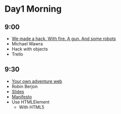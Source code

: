 # Day1 Morning

## 9:00

* [We made a hack. With fire. A gun. And some robots](https://www.youtube.com/watch?v=H6wXKVpWWHY)
* Michael Wawra
* Hack with objects
* Trello

## 9:30

* [Your own adventure web](https://www.youtube.com/watch?v=vatY9oDLk1A)
* Robin Berjon
* [Slides](http://berjon.com/presentations/20140130-own-adventure-web-takeoff/#/)
* [Manifesto](http://extensiblewebmanifesto.org)
* Use HTMLElement
	* With HTML5 <template>
	* Natutal elements (for example <big-red-button>)
	* Not working in production now
* [HitchJS](http://www.hitchjs.com)
	* CSS selector
	* Make the css react to the content

## 10:00

* [Use Promise, Future and some functional programing stuff without being a math nerd.](https://www.youtube.com/watch?v=2OjHNe9Akaw)
* Quentin Adam
* CEO of clever cloud
* Lot of shit in node.js callback
* Future and Promise is cool
* [Pacta](http://github.com/mudge/pacta)

## 11:00

* [The web is inefficient, but we can fix it!](http://www.youtube.com/watch?v=6lsepOuIvb0)
* Justin Secor
* Web is massive suck => Using too much electricity

## 11:30

* [Open Source Improv](http://www.youtube.com/watch?v=q2twTAYiHRA)
* Haleigh Sheehan
* Not a develloper
* Open source in general

## 12:00

* [Your customer WANTS to pay for your testing budget!](http://www.youtube.com/watch?v=fxe2pH0cTXc)
* Andre JAY Meissner
* [Slides](https://speakerdeck.com/klickass/your-customers-want-to-pay-your-testing-budget)
* [Open device lab](http://opendevicelab.com/)

## 12:30

* [How We Built Windows Azure](http://www.youtube.com/watch?v=JIi0PY1FGQc)
* Benjamin Guinebertiere
* Windows OS for Datacenter

# Day1 Afernoon

## 14:30

* Rational Security
* Olivier Lacan
* [Slides](https://speakerdeck.com/olivierlacan/rational-security)
* Share password in a team [Meldium](http://www.meldium.com)
* [TrueCrypt](http://www.truecrypt.org)
* EFF guide 

## 15:00

* OWASP Top 10
* Tobias Zander
* [Slides](http://fr.slideshare.net/TobiasZander/owasp-top-10-at-take-off-conference-2014)
* SQL Injection => Prepared Statement
* OWASP Cheat Sheet
* XSS - Escape engine
* Keep librairies up-to-date

## 15:30

* All your base are belong to us, what the bad guys see
* Danny Dinneen
* Getting informations
* Cool examples :)

## 16:30

* [Next Level: DevOps](http://www.youtube.com/watch?v=AvUzov1_VCI)
* Ole Michaelis
* [Slides](https://speakerdeck.com/nesquick/next-level-devops-2)
* "First Rules - Keep Calm, it could be worst"

## 17:00

* [Datacenter As A Computer: Beyond Clouds](http://www.youtube.com/watch?v=TJOotcJMg6Y)
* Maxime Brugidou
* Criteo

## 17:30

* [print("3D");](http://www.youtube.com/watch?v=OCJXBdfuqdQ)
* Orlando Kalossakas
* Mailjet
* 3D printing

## 18:00

* [Payment revisited: Marketplaces, micro-merchants and mobile acceptance.](http://www.youtube.com/watch?v=5o4LSjDI-rQ)
* Gregory Estrade
* Online payment with physical device

# Day2 Morning

## 9:00

* So Easy a Child Could Do It: Designing Apps for Little Fingers
* Kathryn Rotondo

## 9:30

* Singing Gophers
* Francesc Compoy Flores

## 10:00

* The Bizarre App Experiments
* Luca Sale
* Blackberry team
* QT
* Heart monitor who control the speed of the music
* NFC for track performance
* [Code Source](https://github.com/doturner/BizarreExperiments)

## 11:00

* Developping Developers
* Paul Verbeek
* @Hierow
* Find devellopers 
* Self-learning
* [What Makes a Good Coach?](http://sportsmedicine.about.com/od/tipsandtricks/a/qualitycoach.htm)
* HTML5

## 11:30

* Is IT really global
* Jean-Pierre Coene
* Culture is a trap

## 12:00

* Coding & Writing
* Elie Chevignard
* Blogging

## 12:30

* Consulting zen
* Neal Kemp
* Freelancer Rails/HTML/CSS
* Finding clients
* Dealing with clients
* Managing time
* [Trello](https://trello.com)
* [Streak](http://www.streak.com)
* [Harvest](http://www.getharvest.com)

# Day2 Afernoon

## 14:30

* I have a NoSQL toaster, why would I want a NoSQL database?
* Matthew Revell

## 15:00

* BigQuery
* Gorner Martin

## 15:30

* You got schema in my JSON!
* Philipp Fehre

## 16:30

* CSS and the critical path
* Patrick Hamann

## 17:00

* Frontend At The Engineering Level
* Paul Rouget